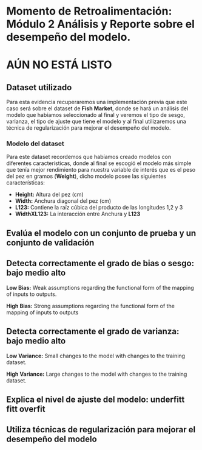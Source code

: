 # Momento de Retroalimentación: Módulo 2 Análisis y Reporte sobre el desempeño del modelo.

# AÚN NO ESTÁ LISTO

## Dataset utilizado
Para esta evidencia recuperaremos una implementación previa que este caso será sobre el dataset de **Fish Market**, donde se hará un análisis del modelo que habíamos seleccionado al final y veremos el tipo de sesgo, varianza, el tipo de ajuste que tiene el modelo y al final utilizaremos una técnica de regularización para mejorar el desempeño del modelo.

### Modelo del dataset
Para este dataset recordemos que habíamos creado modelos con diferentes características, donde al final se escogió el modelo más simple que tenía mejor rendimiento para nuestra variable de interés que es el peso  del pez en gramos (__Weight__), dicho modelo posee las siguientes características:
* __Height:__ Altura del pez (cm)
* __Width:__ Anchura diagonal del pez (cm)
* __L123:__ Contiene la raíz cúbica del producto de las longitudes 1,2 y 3
* __WidthXL123:__ La interacción entre Anchura y __L123__

## Evalúa el modelo con un conjunto de prueba y un conjunto de validación
## Detecta correctamente el grado de bias o sesgo: bajo medio alto
__Low Bias:__ Weak assumptions regarding the functional form of the mapping of inputs to outputs.

__High Bias:__ Strong assumptions regarding the functional form of the mapping of inputs to outputs

## Detecta correctamente el grado de varianza: bajo medio alto
__Low Variance:__ Small changes to the model with changes to the training dataset.

__High Variance:__ Large changes to the model with changes to the training dataset.

## Explica el nivel de ajuste del modelo: underfitt fitt overfit
## Utiliza técnicas de regularización para mejorar el desempeño del modelo

